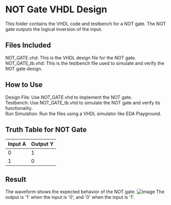 # NOT Gate VHDL Design
This folder contains the VHDL code and testbench for a NOT gate. The NOT gate outputs the logical inversion of the input.

## Files Included
NOT_GATE.vhd: This is the VHDL design file for the NOT gate.<br>
NOT_GATE_tb.vhd: This is the testbench file used to simulate and verify the NOT gate design.<br>
## How to Use
Design File: Use NOT_GATE.vhd to implement the NOT gate.<br>
Testbench: Use NOT_GATE_tb.vhd to simulate the NOT gate and verify its functionality.<br>
Run Simulation: Run the files using a VHDL simulator like EDA Playground.<br>

## Truth Table for NOT Gate
|Input A	| Output Y|
|---------|---------|
|  0      |	  1     |
|  1	    |   0     |

## Result
The waveform shows the expected behavior of the NOT gate.
![image](https://github.com/user-attachments/assets/268334c8-99b5-44e5-afd6-30c49e8e3cd7)
The output is '1' when the input is '0', and '0' when the input is '1'.
